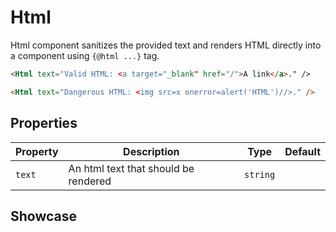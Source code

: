 <script lang="ts">
    import Html from "$lib/components/Html.svelte";
</script>

# Html

Html component sanitizes the provided text and renders HTML directly into a component using `{@html ...}` tag.

```html
<Html text="Valid HTML: <a target="_blank" href="/">A link</a>." />

<Html text="Dangerous HTML: <img src=x onerror=alert('HTML')//>." />
```

## Properties

| Property | Description                          | Type     | Default |
| -------- | ------------------------------------ | -------- | ------- |
| `text`   | An html text that should be rendered | `string` |         |

## Showcase

<div class="card-grid">
    <div>
        <Html text='Valid HTML: <a target="_blank" href="/">A link</a>.' />
    </div>
    <div>
        <Html text='Dangerous HTML: <img src=x onerror=alert("HTML")//>.' />
    </div>
</div>
